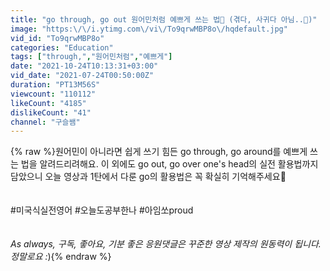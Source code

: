 ```yaml
---
title: "go through, go out 원어민처럼 예쁘게 쓰는 법🧡 (겪다, 사귀다 아님..😬)"
image: "https:\/\/i.ytimg.com\/vi\/To9qrwMBP8o\/hqdefault.jpg"
vid_id: "To9qrwMBP8o"
categories: "Education"
tags: ["through,","원어민처럼","예쁘게"]
date: "2021-10-24T10:13:31+03:00"
vid_date: "2021-07-24T00:50:00Z"
duration: "PT13M56S"
viewcount: "110112"
likeCount: "4185"
dislikeCount: "41"
channel: "구슬쌤"
---
```

{% raw %}원어민이 아니라면 쉽게 쓰기 힘든 go through, go around를 예쁘게 쓰는 법을 알려드리려해요. 이 외에도 go out, go over one's head의 실전 활용법까지 담았으니 오늘 영상과 1탄에서 다룬 go의 활용법은 꼭 확실히 기억해주세요🧡<br /><br /><br />#미국식실전영어 #오늘도공부한나 #아임쏘proud<br /><br /><br />*As always, 구독, 좋아요, 기분 좋은 응원댓글은 꾸준한 영상 제작의 원동력이 됩니다. 정말로요 :*){% endraw %}
